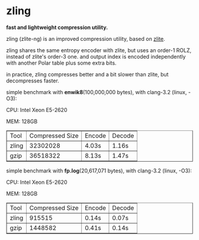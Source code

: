 zling
=====

**fast and lightweight compression utility.**

zling (zlite-ng) is an improved compression utility, based on [zlite](https://github.com/richox/zlite).

zling shares the same entropy encoder with zlite, but uses an order-1 ROLZ, instead of zlite's order-3 one. and output index is encoded independently with another Polar table plus some extra bits.

in practice, zling compresses better and a bit slower than zlite, but decompresses faster.

simple benchmark with __enwik8__(100,000,000 bytes), with clang-3.2 (linux, -O3):

CPU: Intel Xeon E5-2620

MEM: 128GB

<table border="1">
 <tr><td>Tool</td>  <td>Compressed Size</td> <td>Encode</td> <td>Decode</td></tr>
 <tr><td>zling</td> <td>32302028</td>        <td>4.03s</td>  <td>1.16s</td></tr>
 <tr><td>gzip</td>  <td>36518322</td>        <td>8.13s</td>  <td>1.47s</td></tr>
</table>

simple benchmark with __fp.log__(20,617,071 bytes), with clang-3.2 (linux, -O3):

CPU: Intel Xeon E5-2620

MEM: 128GB

<table border="1">
 <tr><td>Tool</td>  <td>Compressed Size</td> <td>Encode</td> <td>Decode</td></tr>
 <tr><td>zling</td> <td>915515</td>          <td>0.14s</td> <td>0.07s</td></tr>
 <tr><td>gzip</td>  <td>1448582</td>         <td>0.41s</td> <td>0.14s</td></tr>
</table>
